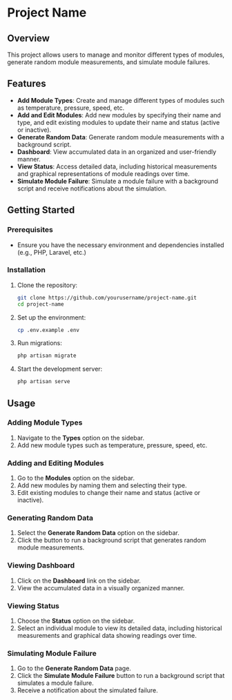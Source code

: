 # Project Name

## Overview
This project allows users to manage and monitor different types of modules, generate random module measurements, and simulate module failures.

## Features
- **Add Module Types**: Create and manage different types of modules such as temperature, pressure, speed, etc.
- **Add and Edit Modules**: Add new modules by specifying their name and type, and edit existing modules to update their name and status (active or inactive).
- **Generate Random Data**: Generate random module measurements with a background script.
- **Dashboard**: View accumulated data in an organized and user-friendly manner.
- **View Status**: Access detailed data, including historical measurements and graphical representations of module readings over time.
- **Simulate Module Failure**: Simulate a module failure with a background script and receive notifications about the simulation.

## Getting Started

### Prerequisites
- Ensure you have the necessary environment and dependencies installed (e.g., PHP, Laravel, etc.)

### Installation
1. Clone the repository:
    ```sh
    git clone https://github.com/yourusername/project-name.git
    cd project-name
    ```

2. Set up the environment:
    ```sh
    cp .env.example .env
    ```

3. Run migrations:
    ```sh
    php artisan migrate
    ```

4. Start the development server:
    ```sh
    php artisan serve
    ```

## Usage

### Adding Module Types
1. Navigate to the **Types** option on the sidebar.
2. Add new module types such as temperature, pressure, speed, etc.

### Adding and Editing Modules
1. Go to the **Modules** option on the sidebar.
2. Add new modules by naming them and selecting their type.
3. Edit existing modules to change their name and status (active or inactive).

### Generating Random Data
1. Select the **Generate Random Data** option on the sidebar.
2. Click the button to run a background script that generates random module measurements.

### Viewing Dashboard
1. Click on the **Dashboard** link on the sidebar.
2. View the accumulated data in a visually organized manner.

### Viewing Status
1. Choose the **Status** option on the sidebar.
2. Select an individual module to view its detailed data, including historical measurements and graphical data showing readings over time.

### Simulating Module Failure
1. Go to the **Generate Random Data** page.
2. Click the **Simulate Module Failure** button to run a background script that simulates a module failure.
3. Receive a notification about the simulated failure.
